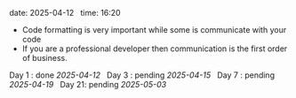 date: 2025-04-12  
time: 16:20  

- Code formatting is very important while some is communicate with your code
- If you are a professional developer then communication is the first order of business.
  

Day 1 : done *2025-04-12*  
Day 3 : pending *2025-04-15*  
Day 7 : pending *2025-04-19*  
Day 21: pending *2025-05-03*